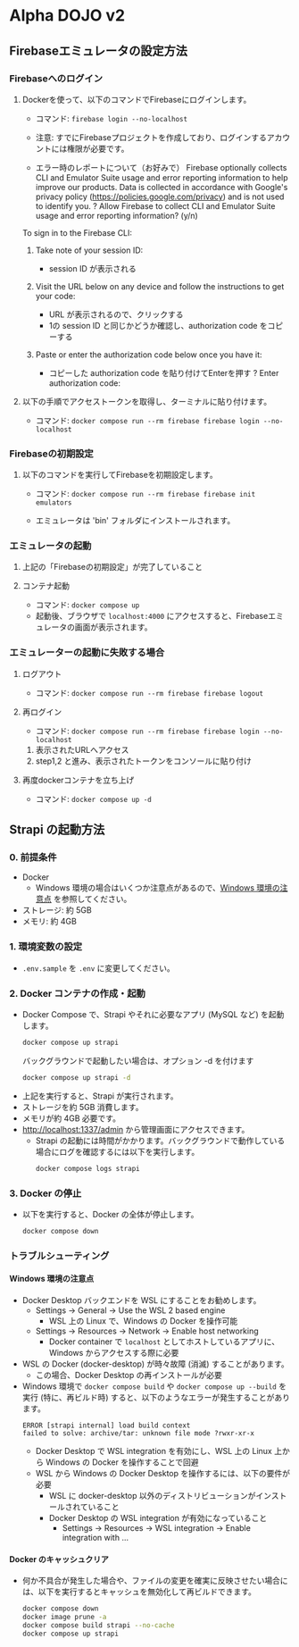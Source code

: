 # Alpha DOJO v2


## Firebaseエミュレータの設定方法

### Firebaseへのログイン
1. Dockerを使って、以下のコマンドでFirebaseにログインします。
    - コマンド: `firebase login --no-localhost`
    - 注意: すでにFirebaseプロジェクトを作成しており、ログインするアカウントには権限が必要です。

    - エラー時のレポートについて（お好みで）
    Firebase optionally collects CLI and Emulator Suite usage and error reporting information to help improve our products. Data is collected in accordance with Google's privacy policy (https://policies.google.com/privacy) and is not used to identify you.
    ? Allow Firebase to collect CLI and Emulator Suite usage and error reporting information? (y/n)

    To sign in to the Firebase CLI:

    1. Take note of your session ID:
        - session ID が表示される

    2. Visit the URL below on any device and follow the instructions to get your code:
        - URL が表示されるので、クリックする
        - 1の session ID と同じかどうか確認し、authorization code をコピーする

    3. Paste or enter the authorization code below once you have it:
        - コピーした authorization code を貼り付けてEnterを押す
    ? Enter authorization code:

2. 以下の手順でアクセストークンを取得し、ターミナルに貼り付けます。
    - コマンド: `docker compose run --rm firebase firebase login --no-localhost`

### Firebaseの初期設定
1. 以下のコマンドを実行してFirebaseを初期設定します。
    - コマンド: `docker compose run --rm firebase firebase init emulators`

    - エミュレータは 'bin' フォルダにインストールされます。

### エミュレータの起動
1. 上記の「Firebaseの初期設定」が完了していること

2. コンテナ起動
    - コマンド: `docker compose up`
    - 起動後、ブラウザで `localhost:4000` にアクセスすると、Firebaseエミュレータの画面が表示されます。

### エミュレーターの起動に失敗する場合
1. ログアウト
    - コマンド: `docker compose run --rm firebase firebase logout`

2. 再ログイン
    - コマンド: `docker compose run --rm firebase firebase login --no-localhost`

   1. 表示されたURLへアクセス
   2. step1,2 と進み、表示されたトークンをコンソールに貼り付け

3. 再度dockerコンテナを立ち上げ
    - コマンド: `docker compose up -d`


## Strapi の起動方法
### 0. 前提条件
* Docker
  * Windows 環境の場合はいくつか注意点があるので、[Windows 環境の注意点](#windows-環境の注意点) を参照してください。
* ストレージ: 約 5GB
* メモリ: 約 4GB

### 1. 環境変数の設定
* `.env.sample` を `.env` に変更してください。

### 2. Docker コンテナの作成・起動
* Docker Compose で、Strapi やそれに必要なアプリ (MySQL など) を起動します。
  ```bash
  docker compose up strapi
  ```
  バックグラウンドで起動したい場合は、オプション -d を付けます
  ```bash
  docker compose up strapi -d
  ```
* 上記を実行すると、Strapi が実行されます。
* ストレージを約 5GB 消費します。
* メモリが約 4GB 必要です。
* [http://localhost:1337/admin](http://localhost:1337/admin) から管理画面にアクセスできます。
  * Strapi の起動には時間がかかります。バックグラウンドで動作している場合にログを確認するには以下を実行します。
    ```bash
    docker compose logs strapi
    ```

### 3. Docker の停止
* 以下を実行すると、Docker の全体が停止します。
  ```bash
  docker compose down
  ```

### トラブルシューティング
#### Windows 環境の注意点
* Docker Desktop バックエンドを WSL にすることをお勧めします。
  * Settings -> General -> Use the WSL 2 based engine
    * WSL 上の Linux で、Windows の Docker を操作可能
  * Settings -> Resources -> Network -> Enable host networking
    * Docker container で `localhost` としてホストしているアプリに、Windows からアクセスする際に必要
* WSL の Docker (docker-desktop) が時々故障 (消滅) することがあります。
  * この場合、Docker Desktop の再インストールが必要
* Windows 環境で `docker compose build` や `docker compose up --build` を実行 (特に、再ビルド時) すると、以下のようなエラーが発生することがあります。
  ```
  ERROR [strapi internal] load build context
  failed to solve: archive/tar: unknown file mode ?rwxr-xr-x
  ```
  * Docker Desktop で WSL integration を有効にし、WSL 上の Linux 上から Windows の Docker を操作することで回避
  * WSL から Windows の Docker Desktop を操作するには、以下の要件が必要
    * WSL に docker-desktop 以外のディストリビューションがインストールされていること
    * Docker Desktop の WSL integration が有効になっていること
      * Settings -> Resources -> WSL integration -> Enable integration with ...

#### Docker のキャッシュクリア
* 何か不具合が発生した場合や、ファイルの変更を確実に反映させたい場合には、以下を実行するとキャッシュを無効化して再ビルドできます。
  ```bash
  docker compose down
  docker image prune -a
  docker compose build strapi --no-cache
  docker compose up strapi
  ```
